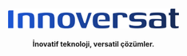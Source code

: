<p align="center">
    <img src="./logo.png" alt="Innoversat" height="40" width="auto">
</p>

<h4 align="center">İnovatif teknoloji, versatil çözümler.</h4>
